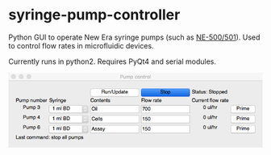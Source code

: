 # syringe-pump-controller
Python GUI to operate New Era syringe pumps (such as [NE-500/501](https://www.syringepump.com/oem.php)).  Used to control flow rates in microfluidic devices. 

Currently runs in python2.  Requires PyQt4 and serial modules.

![GUI Screenshot](GUI.png)
